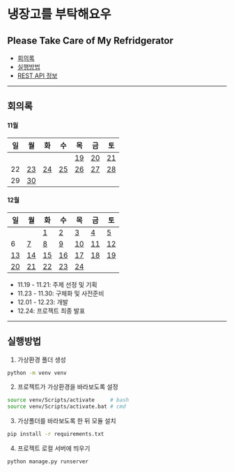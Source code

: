 # 냉장고를 부탁해요우
## Please Take Care of My Refridgerator

- [회의록](#회의록)
- [실행방법](#실행방법)
- [REST API 정보](document/rest-api.md)

---

## 회의록

#### 11월

| 일 | 월 | 화 | 수 | 목 | 금 | 토 |
| --- | --- | --- | --- | --- | --- | --- |
|  |  |  |  | [19](document/topic.md#NOV19) | [20](document/topic.md#NOV20) | [21](document/topic.md#NOV21) |
| 22 | [23](document/design.md#NOV23) | [24](document/design.md#NOV24) | [25](document/design.md#NOV25) | [26](document/design.md#NOV26) | [27](document/design.md#NOV27) | [28](document/design.md#NOV28) |
| 29 | [30](document/design.md#NOV30) |



#### 12월

| 일 | 월 | 화 | 수 | 목 | 금 | 토 |
| --- | --- | --- | --- | --- | --- | --- |
|  |  | [1](document/develop-1st.md#DEC01) | [2](document/develop-1st.md#DEC02) | [3](document/develop-1st.md#DEC03) | [4](document/develop-1st.md#DEC04) | [5](document/develop-1st.md#DEC05) |
| 6 | [7](document/develop-2nd.md#DEC07) | [8](document/develop-2nd.md#DEC08) | [9](document/develop-2nd.md#DEC09) | [10](document/develop-2nd.md#DEC10) | [11](document/develop-2nd.md#DEC11) | [12](document/develop-2nd.md#DEC12) |
| [13](document/develop-2nd.md#DEC13) | [14](document/develop-3rd.md#DEC14) | [15](document/develop-3rd.md#DEC15) | [16](document/develop-3rd.md#DEC16) | [17](document/develop-3rd.md#DEC17) | [18](document/develop-3rd.md#DEC18) | [19](document/develop-3rd.md#DEC19) |
| [20](document/develop-3rd.md#DEC20) | [21](document/develop-4th.md#DEC21) | [22](document/develop-4th.md#DEC22) | [23](document/develop-4th.md#DEC23) | [24](document/develop-4th.md#DEC24) |  |  |

* 11.19 - 11.21: 주제 선정 및 기획
* 11.23 - 11.30: 구체화 및 사전준비
* 12.01 - 12.23: 개발
* 12.24: 프로젝트 최종 발표

---

## 실행방법

1. 가상환경 폴더 생성
```bash
python -m venv venv
```

2. 프로젝트가 가상환경을 바라보도록 설정

```bash
source venv/Scripts/activate     # bash
source venv/Scripts/activate.bat # cmd
```

3. 가상폴더를 바라보도록 한 뒤 모듈 설치
```bash
pip install -r requirements.txt
```


4. 프로젝트 로컬 서버에 띄우기
```bash
python manage.py runserver
```


